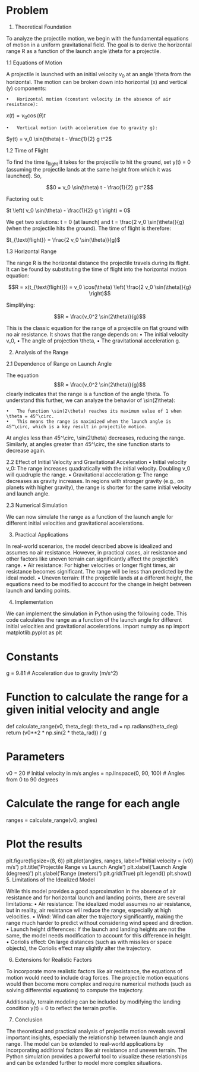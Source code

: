 # Problem 
1. Theoretical Foundation

To analyze the projectile motion, we begin with the fundamental equations of motion in a uniform gravitational field. The goal is to derive the horizontal range R as a function of the launch angle \theta for a projectile.

1.1 Equations of Motion

A projectile is launched with an initial velocity $v_0$ at an angle \theta from the horizontal. The motion can be broken down into horizontal (x) and vertical (y) components:

	•	Horizontal motion (constant velocity in the absence of air resistance):
$x(t) = v_0 \cos(\theta) t$



	•	Vertical motion (with acceleration due to gravity g):
$y(t) = v_0 \sin(\theta) t - \frac{1}{2} g t^2$


1.2 Time of Flight

To find the time $t_{\text{flight}}$ it takes for the projectile to hit the ground, set y(t) = 0 (assuming the projectile lands at the same height from which it was launched). So,

$$0 = v_0 \sin(\theta) t - \frac{1}{2} g t^2$$

Factoring out t:

$t \left( v_0 \sin(\theta) - \frac{1}{2} g t \right) = 0$

We get two solutions: t = 0 (at launch) and t = \frac{2 v_0 \sin(\theta)}{g} (when the projectile hits the ground). The time of flight is therefore:

$t_{\text{flight}} = \frac{2 v_0 \sin(\theta)}{g}$

1.3 Horizontal Range

The range R is the horizontal distance the projectile travels during its flight. It can be found by substituting the time of flight into the horizontal motion equation:

$$R = x(t_{\text{flight}}) = v_0 \cos(\theta) \left( \frac{2 v_0 \sin(\theta)}{g} \right)$$

Simplifying:

$$R = \frac{v_0^2 \sin(2\theta)}{g}$$

This is the classic equation for the range of a projectile on flat ground with no air resistance. It shows that the range depends on:
	•	The initial velocity v_0,
	•	The angle of projection \theta,
	•	The gravitational acceleration g.

2. Analysis of the Range

2.1 Dependence of Range on Launch Angle

The equation $$R = \frac{v_0^2 \sin(2\theta)}{g}$$ clearly indicates that the range is a function of the angle \theta. To understand this further, we can analyze the behavior of \sin(2\theta):

	•	The function \sin(2\theta) reaches its maximum value of 1 when \theta = 45^\circ.
	•	This means the range is maximized when the launch angle is 45^\circ, which is a key result in projectile motion.

At angles less than 45^\circ, \sin(2\theta) decreases, reducing the range. Similarly, at angles greater than 45^\circ, the sine function starts to decrease again.

2.2 Effect of Initial Velocity and Gravitational Acceleration
	•	Initial velocity v_0: The range increases quadratically with the initial velocity. Doubling v_0 will quadruple the range.
	•	Gravitational acceleration g: The range decreases as gravity increases. In regions with stronger gravity (e.g., on planets with higher gravity), the range is shorter for the same initial velocity and launch angle.

2.3 Numerical Simulation

We can now simulate the range as a function of the launch angle for different initial velocities and gravitational accelerations.

3. Practical Applications

In real-world scenarios, the model described above is idealized and assumes no air resistance. However, in practical cases, air resistance and other factors like uneven terrain can significantly affect the projectile’s range.
	•	Air resistance: For higher velocities or longer flight times, air resistance becomes significant. The range will be less than predicted by the ideal model.
	•	Uneven terrain: If the projectile lands at a different height, the equations need to be modified to account for the change in height between launch and landing points.

4. Implementation

We can implement the simulation in Python using the following code. This code calculates the range as a function of the launch angle for different initial velocities and gravitational accelerations.
import numpy as np
import matplotlib.pyplot as plt

# Constants
g = 9.81  # Acceleration due to gravity (m/s^2)

# Function to calculate the range for a given initial velocity and angle
def calculate_range(v0, theta_deg):
    theta_rad = np.radians(theta_deg)
    return (v0**2 * np.sin(2 * theta_rad)) / g

# Parameters
v0 = 20  # Initial velocity in m/s
angles = np.linspace(0, 90, 100)  # Angles from 0 to 90 degrees

# Calculate the range for each angle
ranges = calculate_range(v0, angles)

# Plot the results
plt.figure(figsize=(8, 6))
plt.plot(angles, ranges, label=f'Initial velocity = {v0} m/s')
plt.title('Projectile Range vs Launch Angle')
plt.xlabel('Launch Angle (degrees)')
plt.ylabel('Range (meters)')
plt.grid(True)
plt.legend()
plt.show()
5. Limitations of the Idealized Model

While this model provides a good approximation in the absence of air resistance and for horizontal launch and landing points, there are several limitations:
	•	Air resistance: The idealized model assumes no air resistance, but in reality, air resistance will reduce the range, especially at high velocities.
	•	Wind: Wind can alter the trajectory significantly, making the range much harder to predict without considering wind speed and direction.
	•	Launch height differences: If the launch and landing heights are not the same, the model needs modification to account for this difference in height.
	•	Coriolis effect: On large distances (such as with missiles or space objects), the Coriolis effect may slightly alter the trajectory.

6. Extensions for Realistic Factors

To incorporate more realistic factors like air resistance, the equations of motion would need to include drag forces. The projectile motion equations would then become more complex and require numerical methods (such as solving differential equations) to compute the trajectory.

Additionally, terrain modeling can be included by modifying the landing condition y(t) = 0 to reflect the terrain profile.

7. Conclusion

The theoretical and practical analysis of projectile motion reveals several important insights, especially the relationship between launch angle and range. The model can be extended to real-world applications by incorporating additional factors like air resistance and uneven terrain. The Python simulation provides a powerful tool to visualize these relationships and can be extended further to model more complex situations.